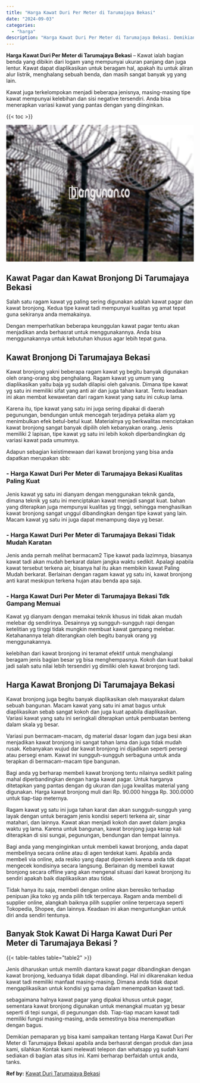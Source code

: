 ```yaml
---
title: "Harga Kawat Duri Per Meter di Tarumajaya Bekasi"
date: "2024-09-03"
categories: 
  - "harga"
description: "Harga Kawat Duri Per Meter di Tarumajaya Bekasi. Demikian pemaparan yg bisa kami sampaikan tentang Harga Kawat Duri Per Meter di Tarumajaya Bekasi apabila an..."
---
```


**Harga Kawat Duri Per Meter di Tarumajaya Bekasi** – Kawat ialah bagian benda yang dibikin dari logam yang mempunyai ukuran panjang dan juga lentur. Kawat dapat diaplikasikan untuk beragam hal, apakah itu untuk aliran alur listrik, menghalang sebuah benda, dan masih sangat banyak yg yang lain.

Kawat juga terkelompokan menjadi beberapa jenisnya, masing-masing tipe kawat mempunyai kelebihan dan sisi negative tersendiri. Anda bisa menerapkan variasi kawat yang pantas dengan yang diinginkan.

{{< toc >}}

![Harga Kawat Duri Per Meter di Tarumajaya Bekasi](/images/jual-kawat-murah37.png)

## Kawat Pagar dan Kawat Bronjong Di Tarumajaya Bekasi

Salah satu ragam kawat yg paling sering digunakan adalah kawat pagar dan kawat bronjong. Kedua tipe kawat tadi mempunyai kualitas yg amat tepat guna sekiranya anda memakainya.

Dengan memperhatikan beberapa keunggulan kawat pagar tentu akan menjadikan anda berhasrat untuk menggunakannya. Anda bisa menggunakannya untuk kebutuhan khusus agar lebih tepat guna.

## Kawat Bronjong Di Tarumajaya Bekasi

Kawat bronjong yakni beberapa ragam kawat yg begitu banyak digunakan oleh orang-orang sbg penghalang. Ragam kawat yg umum yang diaplikasikan yaitu baja yg sudah dilapisi oleh galvanis. Dimana tipe kawat yg satu ini memiliki sifat yang anti air dan juga tahan karat. Tentu keadaan ini akan membat kewawetan dari ragam kawat yang satu ini cukup lama.

Karena itu, tipe kawat yang satu ini juga sering dipakai di daerah pegunungan, bendungan untuk mencegah terjadinya petaka alam yg menimbulkan efek betul-betul kuat. Materialnya yg berkwalitas menciptakan kawat bronjong sangat banyak dipilih oleh kebanyakan orang. Jenis memiliki 2 lapisan, tipe kawat yg satu ini lebih kokoh diperbandingkan dg variasi kawat pada umumnya.

Adapun sebagian keistimewaan dari kawat bronjong yang bisa anda dapatkan merupakan sbb:

### \- Harga Kawat Duri Per Meter di Tarumajaya Bekasi Kualitas Paling Kuat

Jenis kawat yg satu ini dianyam dengan menggunakan teknik ganda, dimana teknik yg satu ini menciptakan kawat menjadi sangat kuat. bahan yang diterapkan juga mempunyai kualitas yg tinggi, sehingga menghasilkan kawat bronjong sangat unggul dibandingkan dengan tipe kawat yang lain. Macam kawat yg satu ini juga dapat menampung daya yg besar.

### \- Harga Kawat Duri Per Meter di Tarumajaya Bekasi Tidak Mudah Karatan

Jenis anda pernah melihat bermacam2 Tipe kawat pada lazimnya, biasanya kawat tadi akan mudah berkarat dalam jangka waktu sedikit. Apalagi apabila kawat tersebut terkena air, bisanya hal itu akan membikin kawat Paling Mudah berkarat. Berlainan dengan ragam kawat yg satu ini, kawat bronjong anti karat meskipun terkena hujan atau benda apa saja.

### \- Harga Kawat Duri Per Meter di Tarumajaya Bekasi Tdk Gampang Memuai

Kawat yg dianyam dengan memakai teknik khusus ini tidak akan mudah melebar dg sendirinya. Desainnya yg sungguh-sungguh rapi dengan ketelitian yg tinggi tidak mungkin membuat kawat gampang melebar. Ketahanannya telah diterangkan oleh begitu banyak orang yg menggunakannya.

kelebihan dari kawat bronjong ini teramat efektif untuk menghalangi beragam jenis bagian besar yg bisa menghempasnya. Kokoh dan kuat bakal jadi salah satu nilai lebih tersendiri yg dimiliki oleh kawat bronjong tadi.

## Harga Kawat Bronjong Di Tarumajaya Bekasi

Kawat bronjong juga begitu banyak diaplikasikan oleh masyarakat dalam sebuah bangunan. Macam kawat yang satu ini amat bagus untuk diaplikasikan sebab sangat kokoh dan juga kuat apabila diaplikasikan. Variasi kawat yang satu ini seringkali diterapkan untuk pembuatan benteng dalam skala yg besar.

Variasi pun bermacam-macam, dg material dasar logam dan juga besi akan menjadikan kawat bronjong ini sangat tahan lama dan juga tidak mudah rusak. Kebanyakan wujud dar kawat bronjong ini dijadikan seperti persegi atau persegi enam. Kawat ini sungguh-sungguh serbaguna untuk anda terapkan di bermacam-macam tipe bangunan.

Bagi anda yg berharap membeli kawat bronjong tentu nilainya sedikit paling mahal diperbandingkan dengan harga kawat pagar. Untuk harganya ditetapkan yang pantas dengan dg ukuran dan juga kwalitas material yang digunakan. Harga kawat bronjong muli dari Rp. 90.000 hingga Rp. 300.0000 untuk tiap-tiap meternya.

Ragam kawat yg satu ini juga tahan karat dan akan sungguh-sungguh yang layak dengan untuk beragam jenis kondisi seperti terkena air, sinar matahari, dan lainnya. Kawat akan menjadi kokoh dan awet dalam jangka waktu yg lama. Karena untuk bangunan, kawat bronjong juga kerap kali diterapkan di sisi sungai, pegunungan, bendungan dan tempat lainnya.

Bagi anda yang menginginkan untuk membeli kawat bronjong, anda dapat membelinya secara online atau di agen terdekat kami. Apabila anda membeli via online, ada resiko yang dapat diperoleh karena anda tdk dapat mengecek kondisinya secara langsung. Berlainan dg membeli kawat bronjong secara offline yang akan mengenal situasi dari kawat bronjong itu sendiri apakah baik diaplikasikan atau tidak.

Tidak hanya itu saja, membeli dengan online akan beresiko terhadap penipuan jika toko yg anda pilih tdk terpercaya. Ragam anda membeli di supplier online, alangkah baiknya pilih supplier online terpercaya seperti Tokopedia, Shopee, dan lainnya. Keadaan ini akan menguntungkan untuk diri anda sendiri tentunya.

## Banyak Stok Kawat Di Harga Kawat Duri Per Meter di Tarumajaya Bekasi ?

{{< table-tables table="table2" >}}

Jenis diharuskan untuk memlih diantara kawat pagar dibandingkan dengan kawat bronjong, keduanya tidak dapat dibandingi. Hal ini dikarenakan kedua kawat tadi memiliki manfaat masing-masing. Dimana anda tidak dapat mengaplikasikan untuk kondisi yg sama dalam menempatkan kawat tadi.

sebagaimana halnya kawat pagar yang dipakai khusus untuk pagar, sementara kawat bronjong digunakan untuk menangkal muatan yg besar seperti di tepi sungai, di pegunungan dsb. Tiap-tiap macam kawat tadi memiliki fungsi masing-masing, anda semestinya bisa menempatkan dengan bagus.

Demikian pemaparan yg bisa kami sampaikan tentang Harga Kawat Duri Per Meter di Tarumajaya Bekasi apabila anda berhasrat dengan produk dan jasa kami, silahkan Kontak kami melewati telepon dan whatsapp yg sudah kami sediakan di bagian atas situs ini. Kami berharap berfaidah untuk anda, tanks.

**Ref by:** [Kawat Duri Tarumajaya Bekasi](https://id.wikipedia.org/wiki/Kawat)
